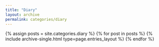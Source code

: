 ```yaml
---
title: "Diary"
layout: archive
permalink: categories/diary
---
```

{% assign posts = site.categories.diary %}
{% for post in posts %} {% include archive-single.html type=page.entries_layout %} {% endfor %}